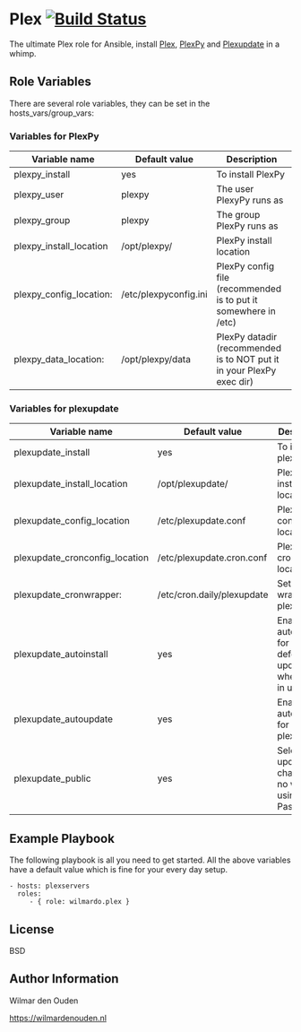 Plex [![Build Status](https://travis-ci.org/wilmardo/plex.svg?branch=master)](https://travis-ci.org/wilmardo/plex)
=========

The ultimate Plex role for Ansible, install [Plex](https://www.plex.tv/), [PlexPy](https://github.com/JonnyWong16/plexpy) and [Plexupdate](https://github.com/mrworf/plexupdate) in a whimp.

Role Variables
--------------
There are several role variables, they can be set in the hosts_vars/group_vars:

### Variables for PlexPy
| Variable name           | Default value         | Description         |
| ----------------------- | --------------------- | ------------------- |
| plexpy_install          | yes                   | To install PlexPy
| plexpy_user             | plexpy                | The user PlexyPy runs as
| plexpy_group            | plexpy               | The group PlexPy runs as
| plexpy_install_location | /opt/plexpy/          | PlexPy install location
| plexpy_config_location: | /etc/plexpyconfig.ini | PlexPy config file (recommended is to put it somewhere in /etc)
| plexpy_data_location:   | /opt/plexpy/data      | PlexPy datadir (recommended is to NOT put it in your PlexPy exec dir)

### Variables for plexupdate
| Variable name                     | Default value              | Description         |
| --------------------------------- | -------------------------- | ------------------- |
| plexupdate_install                | yes                        | To install plexupdate
| plexupdate_install_location       | /opt/plexupdate/           | Plexupdate install location
| plexupdate_config_location        | /etc/plexupdate.conf       | Plexupdate config location
| plexupdate_cronconfig_location    | /etc/plexupdate.cron.conf  | Plexupdate cron config location
| plexupdate_cronwrapper:           | /etc/cron.daily/plexupdate | Set the cron wrapper for plexupdate
| plexupdate_autoinstall            | yes                        | Enables autoupdates for plex, will defer the update when plex is in use
| plexupdate_autoupdate             | yes                        | Enables autoupdater for plexupdate
| plexupdate_public                 | yes                        | Select the update channel, set no when using a Plex Pass


Example Playbook
----------------

The following playbook is all you need to get started. All the above variables have a default value which is fine for your every day setup.

    - hosts: plexservers
      roles:
         - { role: wilmardo.plex }

License
-------

BSD

Author Information
------------------

Wilmar den Ouden

https://wilmardenouden.nl